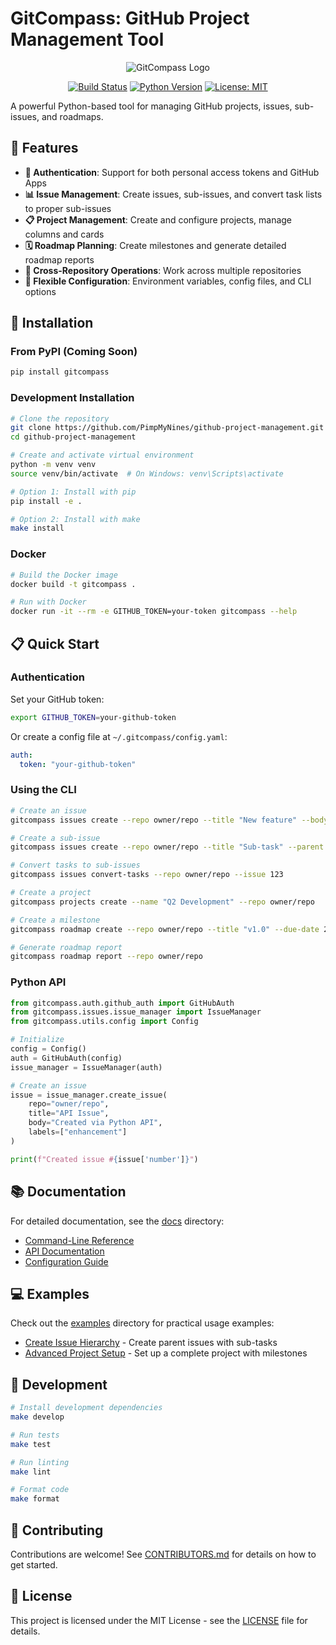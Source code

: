 # GitCompass: GitHub Project Management Tool

<div align="center">

![GitCompass Logo](docs/gitcompass-logo.png)

[![Build Status](https://github.com/PimpMyNines/github-project-management/actions/workflows/tests.yml/badge.svg)](https://github.com/PimpMyNines/github-project-management/actions/workflows/tests.yml)
[![Python Version](https://img.shields.io/badge/python-3.8%2B-blue)](https://www.python.org/downloads/)
[![License: MIT](https://img.shields.io/badge/License-MIT-yellow.svg)](https://opensource.org/licenses/MIT)

</div>

A powerful Python-based tool for managing GitHub projects, issues, sub-issues, and roadmaps.

## 🌟 Features

- **🔑 Authentication**: Support for both personal access tokens and GitHub Apps
- **📊 Issue Management**: Create issues, sub-issues, and convert task lists to proper sub-issues
- **📋 Project Management**: Create and configure projects, manage columns and cards
- **🗓️ Roadmap Planning**: Create milestones and generate detailed roadmap reports
- **🔄 Cross-Repository Operations**: Work across multiple repositories
- **💼 Flexible Configuration**: Environment variables, config files, and CLI options

## 🚀 Installation

### From PyPI (Coming Soon)

```bash
pip install gitcompass
```

### Development Installation

```bash
# Clone the repository
git clone https://github.com/PimpMyNines/github-project-management.git
cd github-project-management

# Create and activate virtual environment
python -m venv venv
source venv/bin/activate  # On Windows: venv\Scripts\activate

# Option 1: Install with pip
pip install -e .

# Option 2: Install with make
make install
```

### Docker

```bash
# Build the Docker image
docker build -t gitcompass .

# Run with Docker
docker run -it --rm -e GITHUB_TOKEN=your-token gitcompass --help
```

## 📋 Quick Start

### Authentication

Set your GitHub token:

```bash
export GITHUB_TOKEN=your-github-token
```

Or create a config file at `~/.gitcompass/config.yaml`:

```yaml
auth:
  token: "your-github-token"
```

### Using the CLI

```bash
# Create an issue
gitcompass issues create --repo owner/repo --title "New feature" --body "Feature description"

# Create a sub-issue
gitcompass issues create --repo owner/repo --title "Sub-task" --parent 123

# Convert tasks to sub-issues
gitcompass issues convert-tasks --repo owner/repo --issue 123

# Create a project
gitcompass projects create --name "Q2 Development" --repo owner/repo

# Create a milestone
gitcompass roadmap create --repo owner/repo --title "v1.0" --due-date 2023-12-31

# Generate roadmap report
gitcompass roadmap report --repo owner/repo
```

### Python API

```python
from gitcompass.auth.github_auth import GitHubAuth
from gitcompass.issues.issue_manager import IssueManager
from gitcompass.utils.config import Config

# Initialize
config = Config()
auth = GitHubAuth(config)
issue_manager = IssueManager(auth)

# Create an issue
issue = issue_manager.create_issue(
    repo="owner/repo",
    title="API Issue",
    body="Created via Python API",
    labels=["enhancement"]
)

print(f"Created issue #{issue['number']}")
```

## 📚 Documentation

For detailed documentation, see the [docs](./docs) directory:

- [Command-Line Reference](./docs/README.md)
- [API Documentation](./docs/API_REFERENCE.md)
- [Configuration Guide](./docs/CONFIGURATION.md)

## 💻 Examples

Check out the [examples](./examples) directory for practical usage examples:

- [Create Issue Hierarchy](./examples/create_issue_hierarchy.py) - Create parent issues with sub-tasks
- [Advanced Project Setup](./examples/advanced_project_setup.py) - Set up a complete project with milestones

## 🧪 Development

```bash
# Install development dependencies
make develop

# Run tests
make test

# Run linting
make lint

# Format code
make format
```

## 🤝 Contributing

Contributions are welcome! See [CONTRIBUTORS.md](./CONTRIBUTORS.md) for details on how to get started.

## 📜 License

This project is licensed under the MIT License - see the [LICENSE](./LICENSE) file for details.
